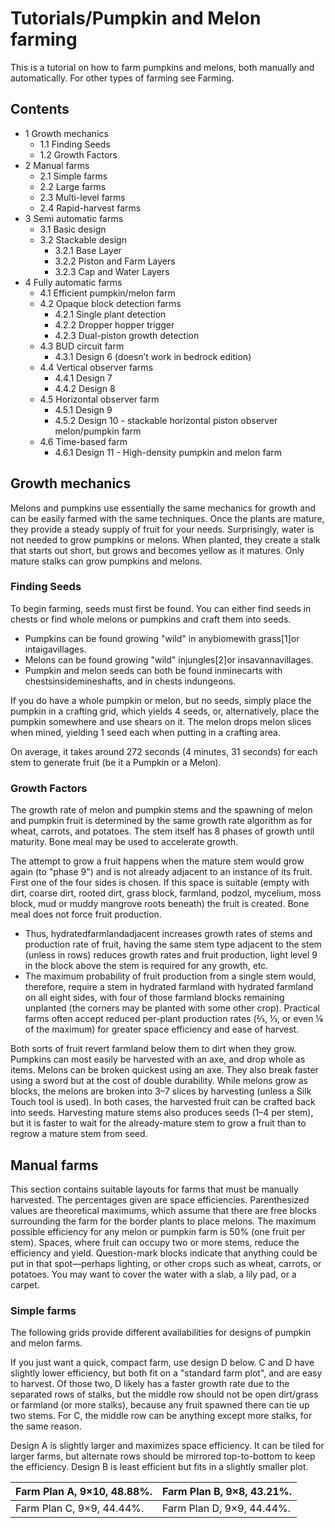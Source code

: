 # Tutorials/Pumpkin and Melon farming
This is a tutorial on how to farm pumpkins and melons, both manually and automatically. For other types of farming see Farming.

## Contents
- 1 Growth mechanics
	- 1.1 Finding Seeds
	- 1.2 Growth Factors
- 2 Manual farms
	- 2.1 Simple farms
	- 2.2 Large farms
	- 2.3 Multi-level farms
	- 2.4 Rapid-harvest farms
- 3 Semi automatic farms
	- 3.1 Basic design
	- 3.2 Stackable design
		- 3.2.1 Base Layer
		- 3.2.2 Piston and Farm Layers
		- 3.2.3 Cap and Water Layers
- 4 Fully automatic farms
	- 4.1 Efficient pumpkin/melon farm
	- 4.2 Opaque block detection farms
		- 4.2.1 Single plant detection
		- 4.2.2 Dropper hopper trigger
		- 4.2.3 Dual-piston growth detection
	- 4.3 BUD circuit farm
		- 4.3.1 Design 6 (doesn’t work in bedrock edition)
	- 4.4 Vertical observer farms
		- 4.4.1 Design 7
		- 4.4.2 Design 8
	- 4.5 Horizontal observer farm
		- 4.5.1 Design 9
		- 4.5.2 Design 10 - stackable horizontal piston observer melon/pumpkin farm
	- 4.6 Time-based farm
		- 4.6.1 Design 11 - High-density pumpkin and melon farm

## Growth mechanics
Melons and pumpkins use essentially the same mechanics for growth and can be easily farmed with the same techniques. Once the plants are mature, they provide a steady supply of fruit for your needs. Surprisingly, water is not needed to grow pumpkins or melons. When planted, they create a stalk that starts out short, but grows and becomes yellow as it matures. Only mature stalks can grow pumpkins and melons.

### Finding Seeds
To begin farming, seeds must first be found. You can either find seeds in chests or find whole melons or pumpkins and craft them into seeds.

- Pumpkins can be found growing "wild" in anybiomewith grass[1]or intaigavillages.
- Melons can be found growing "wild" injungles[2]or insavannavillages.
- Pumpkin and melon seeds can both be found inminecarts with chestsinsidemineshafts, and in chests indungeons.

If you do have a whole pumpkin or melon, but no seeds, simply place the pumpkin in a crafting grid, which yields 4 seeds, or, alternatively, place the pumpkin somewhere and use shears on it. The melon drops melon slices when mined, yielding 1 seed each when putting in a crafting area. 

On average, it takes around 272 seconds (4 minutes, 31 seconds) for each stem to generate fruit (be it a Pumpkin or a Melon).

### Growth Factors
The growth rate of melon and pumpkin stems and the spawning of melon and pumpkin fruit is determined by the same growth rate algorithm as for wheat, carrots, and potatoes. The stem itself has 8 phases of growth until maturity. Bone meal may be used to accelerate growth.

The attempt to grow a fruit happens when the mature stem would grow again (to "phase 9") and is not already adjacent to an instance of its fruit. First one of the four sides is chosen. If this space is suitable (empty with dirt, coarse dirt, rooted dirt, grass block, farmland, podzol, mycelium, moss block, mud or muddy mangrove roots beneath) the fruit is created. Bone meal does not force fruit production.

- Thus, hydratedfarmlandadjacent increases growth rates of stems and production rate of fruit, having the same stem type adjacent to the stem (unless in rows) reduces growth rates and fruit production, light level 9 in the block above the stem is required for any growth, etc.
- The maximum probability of fruit production from a single stem would, therefore, require a stem in hydrated farmland with hydrated farmland on all eight sides, with four of those farmland blocks remaining unplanted (the corners may be planted with some other crop). Practical farms often accept reduced per-plant production rates (⅔, ⅓, or even ⅙ of the maximum) for greater space efficiency and ease of harvest.

Both sorts of fruit revert farmland below them to dirt when they grow. Pumpkins can most easily be harvested with an axe, and drop whole as items. Melons can be broken quickest using an axe. They also break faster using a sword but at the cost of double durability. While melons grow as blocks, the melons are broken into 3–7 slices by harvesting (unless a Silk Touch tool is used). In both cases, the harvested fruit can be crafted back into seeds. Harvesting mature stems also produces seeds (1–4 per stem), but it is faster to wait for the already-mature stem to grow a fruit than to regrow a mature stem from seed.

## Manual farms
This section contains suitable layouts for farms that must be manually harvested. The percentages given are space efficiencies. Parenthesized values are theoretical maximums, which assume that there are free blocks surrounding the farm for the border plants to place melons. The maximum possible efficiency for any melon or pumpkin farm is 50% (one fruit per stem). Spaces, where fruit can occupy two or more stems, reduce the efficiency and yield. Question-mark blocks indicate that anything could be put in that spot—perhaps lighting, or other crops such as wheat, carrots, or potatoes. You may want to cover the water with a slab, a lily pad, or a carpet.

### Simple farms
The following grids provide different availabilities for designs of pumpkin and melon farms.

If you just want a quick, compact farm, use design D below. C and D have slightly lower efficiency, but both fit on a "standard farm plot", and are easy to harvest. Of those two, D likely has a faster growth rate due to the separated rows of stalks, but the middle row should not be open dirt/grass or farmland (or more stalks), because any fruit spawned there can tie up two stems. For C, the middle row can be anything except more stalks, for the same reason.

Design A is slightly larger and maximizes space efficiency. It can be tiled for larger farms, but alternate rows should be mirrored top-to-bottom to keep the efficiency. Design B is least efficient but fits in a slightly smaller plot.

| Farm Plan A, 9×10, 48.88%. | Farm Plan B, 9×8, 43.21%. |
|----------------------------|---------------------------|
| Farm Plan C, 9×9, 44.44%.  | Farm Plan D, 9×9, 44.44%. |

